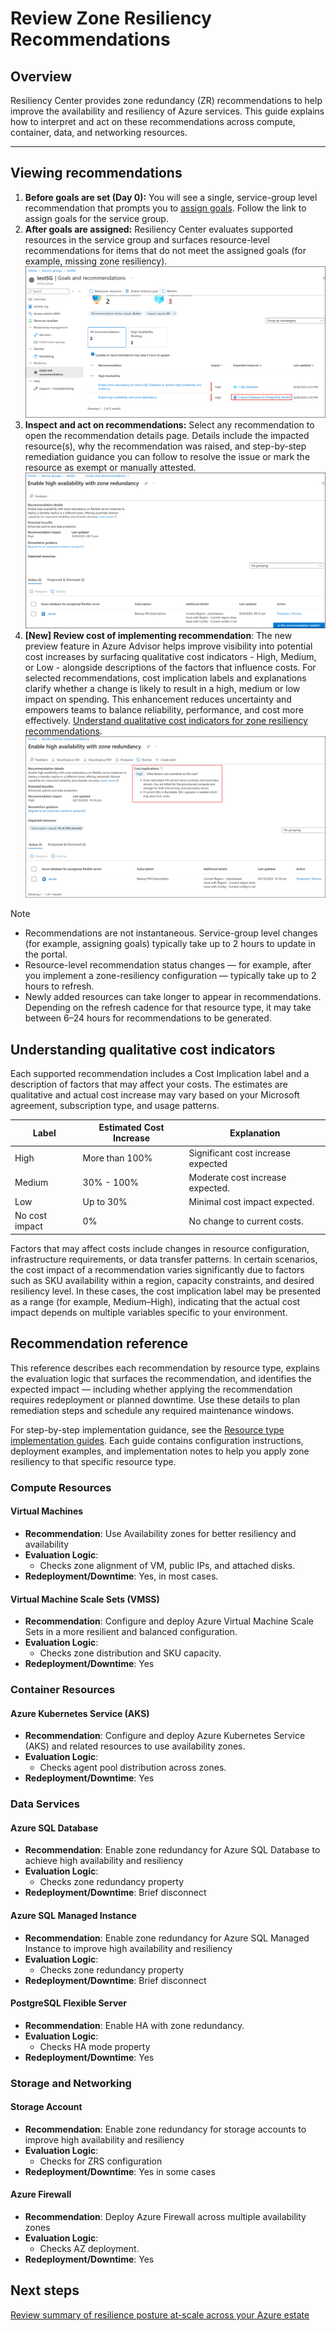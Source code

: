 # Review Zone Resiliency Recommendations

## Overview

Resiliency Center provides zone redundancy (ZR) recommendations to help improve the availability and resiliency of Azure services. This guide explains how to interpret and act on these recommendations across compute, container, data, and networking resources.

---

## Viewing recommendations

1. **Before goals are set (Day 0):** You will see a single, service-group level recommendation that prompts you to [assign goals](AssignGoals.md). Follow the link to assign goals for the service group.
2. **After goals are assigned:** Resiliency Center evaluates supported resources in the service group and surfaces resource-level recommendations for items that do not meet the assigned goals (for example, missing zone resiliency).
    ![Screenshot of recommendations list under SG](../img/20-SG-Recommendations-List.png)
3. **Inspect and act on recommendations:** Select any recommendation to open the recommendation details page. Details include the impacted resource(s), why the recommendation was raised, and step-by-step remediation guidance you can follow to resolve the issue or mark the resource as exempt or manually attested.
    ![Screenshot of recommendation details view](../img/21-Recommendation-Details-View.png)
4. **[New] Review cost of implementing recommendation**: The new preview feature in Azure Advisor helps improve visibility into potential cost increases by surfacing qualitative cost indicators - High, Medium, or Low - alongside descriptions of the factors that influence costs. For selected recommendations, cost implication labels and explanations clarify whether a change is likely to result in a high, medium or low impact on spending. This enhancement reduces uncertainty and empowers teams to balance reliability, performance, and cost more effectively. [Understand qualitative cost indicators for zone resiliency recommendations](#understanding-qualitative-cost-indicators).
    ![Screenshot of recommendation details view with cost highlighted](../img/22-Recommendation-Details-View-Cost.png)

> [!NOTE]
>
> - Recommendations are not instantaneous. Service-group level changes (for example, assigning goals) typically take up to 2 hours to update in the portal.
> - Resource-level recommendation status changes — for example, after you implement a zone-resiliency configuration — typically take up to 2 hours to refresh.
> - Newly added resources can take longer to appear in recommendations. Depending on the refresh cadence for that resource type, it may take between 6–24 hours for recommendations to be generated.

## Understanding qualitative cost indicators

Each supported recommendation includes a Cost Implication label and a description of factors that may affect your costs. The estimates are qualitative and actual cost increase may vary based on your Microsoft agreement, subscription type, and usage patterns. 


| Label | Estimated Cost Increase | Explanation | 
|-------|-------------------------|-------------|
| High | More than 100% | Significant cost increase expected |
| Medium | 30% - 100% | Moderate cost increase expected.| 
| Low    | Up to 30%  | Minimal cost impact expected.  |
| No cost impact  | 0%  | No change to current costs. |

Factors that may affect costs include changes in resource configuration, infrastructure requirements, or data transfer patterns. In certain scenarios, the cost impact of a recommendation varies significantly due to factors such as SKU availability within a region, capacity constraints, and desired resiliency level. In these cases, the cost implication label may be presented as a range (for example, Medium–High), indicating that the actual cost impact depends on multiple variables specific to your environment. 

## Recommendation reference

This reference describes each recommendation by resource type, explains the evaluation logic that surfaces the recommendation, and identifies the expected impact — including whether applying the recommendation requires redeployment or planned downtime. Use these details to plan remediation steps and schedule any required maintenance windows.

For step-by-step implementation guidance, see the [Resource type implementation guides](./ResourceTypes). Each guide contains configuration instructions, deployment examples, and implementation notes to help you apply zone resiliency to that specific resource type.

### Compute Resources

#### Virtual Machines

- **Recommendation**: Use Availability zones for better resiliency and availability
- **Evaluation Logic**:
  - Checks zone alignment of VM, public IPs, and attached disks.
- **Redeployment/Downtime**: Yes, in most cases.

#### Virtual Machine Scale Sets (VMSS)

- **Recommendation**: Configure and deploy Azure Virtual Machine Scale Sets in a more resilient and balanced configuration.
- **Evaluation Logic**:
  - Checks zone distribution and SKU capacity.
- **Redeployment/Downtime**: Yes

### Container Resources

#### Azure Kubernetes Service (AKS)

- **Recommendation**: Configure and deploy Azure Kubernetes Service (AKS) and related resources to use availability zones.
- **Evaluation Logic**:
  - Checks agent pool distribution across zones.
- **Redeployment/Downtime**: Yes

### Data Services

#### Azure SQL Database

- **Recommendation**: Enable zone redundancy for Azure SQL Database to achieve high availability and resiliency
- **Evaluation Logic**:
  - Checks zone redundancy property
- **Redeployment/Downtime**: Brief disconnect

#### Azure SQL Managed Instance

- **Recommendation**: Enable zone redundancy for Azure SQL Managed Instance to improve high availability and resiliency
- **Evaluation Logic**:
  - Checks zone redundancy property
- **Redeployment/Downtime**: Brief disconnect

#### PostgreSQL Flexible Server

- **Recommendation**: Enable HA with zone redundancy.
- **Evaluation Logic**:
  - Checks HA mode property
- **Redeployment/Downtime**: Yes

### Storage and Networking

#### Storage Account

- **Recommendation**: Enable zone redundancy for storage accounts to improve high availability and resiliency
- **Evaluation Logic**:
  - Checks for ZRS configuration
- **Redeployment/Downtime**: Yes in some cases

#### Azure Firewall

- **Recommendation**: Deploy Azure Firewall across multiple availability zones
- **Evaluation Logic**:
  - Checks AZ deployment.
- **Redeployment/Downtime**: Yes

## Next steps

[Review summary of resilience posture at-scale across your Azure estate](../At%20Scale/ResiliencyOverview.md)